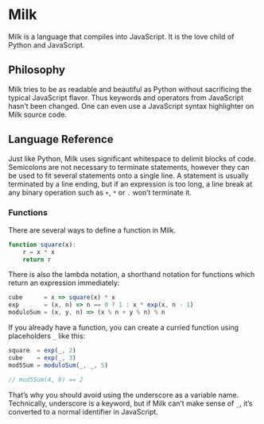 # Milk

Milk is a language that compiles into JavaScript. It is the love child of Python and JavaScript.

## Philosophy

Milk tries to be as readable and beautiful as Python without sacrificing the typical JavaScript flavor. Thus keywords and operators from JavaScript hasn’t been changed. One can even use a JavaScript syntax highlighter on Milk source code.

## Language Reference

Just like Python, Milk uses significant whitespace to delimit blocks of code. Semicolons are not necessary to terminate statements, however they can be used to fit several statements onto a single line. A statement is usually terminated by a line ending, but if an expression is too long, a line break at any binary operation such as `+`, `*` or `.` won’t terminate it.

### Functions

There are several ways to define a function in Milk.

```js
function square(x):
    r = x * x
    return r
```

There is also the lambda notation, a shorthand notation for functions which return an expression immediately:

```js
cube      = x => square(x) * x
exp       = (x, n) => n == 0 ? 1 : x * exp(x, n - 1)
moduloSum = (x, y, n) => (x % n + y % n) % n
```

If you already have a function, you can create a curried function using placeholders `_` like this:

```js
square  = exp(_, 2)
cube    = exp(_, 3)
mod5Sum = moduloSum(_, _, 5)

// mod5Sum(4, 8) == 2
```

That’s why you should avoid using the underscore as a variable name. Technically, underscore is a keyword, but if Milk can’t make sense of `_`, it’s converted to a normal identifier in JavaScript.
